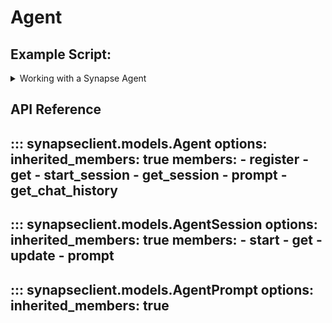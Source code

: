 # Agent

## Example Script:

<details class="quote">
  <summary>Working with a Synapse Agent</summary>

```python
{!docs/scripts/object_orientated_programming_poc/oop_poc_agent.py!}
```
</details>

## API Reference

::: synapseclient.models.Agent
    options:
        inherited_members: true
        members:
        - register
        - get
        - start_session
        - get_session
        - prompt
        - get_chat_history
---
::: synapseclient.models.AgentSession
    options:
        inherited_members: true
        members:
            - start
            - get
            - update
            - prompt
---
::: synapseclient.models.AgentPrompt
    options:
        inherited_members: true
---
